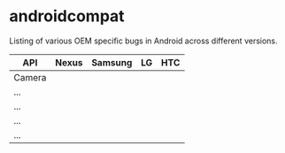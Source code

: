# androidcompat
Listing of various OEM specific bugs in Android across different versions.

| API | Nexus | Samsung  |  LG |  HTC |
|--------------|--------|---|---|---|
| Camera        |        |   |   |   |
| ...      |        |   |   |   |
| ...           |        |   |   |   |
| ...         |        |   |   |   |
| ...      |        |   |   |   |
